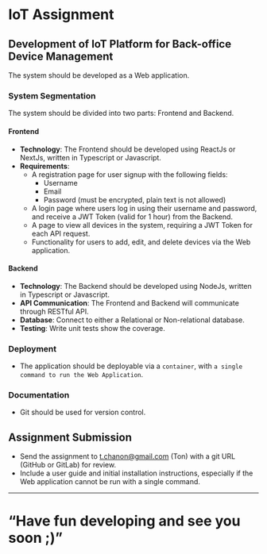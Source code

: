 # IoT Assignment

## Development of IoT Platform for Back-office Device Management

The system should be developed as a Web application.

### System Segmentation

The system should be divided into two parts: Frontend and Backend.

#### Frontend

- **Technology**: The Frontend should be developed using ReactJs or NextJs, written in Typescript or Javascript.
- **Requirements**:
  - A registration page for user signup with the following fields:
    - Username
    - Email
    - Password (must be encrypted, plain text is not allowed)
  - A login page where users log in using their username and password, and receive a JWT Token (valid for 1 hour) from the Backend.
  - A page to view all devices in the system, requiring a JWT Token for each API request.
  - Functionality for users to add, edit, and delete devices via the Web application.

#### Backend

- **Technology**: The Backend should be developed using NodeJs, written in Typescript or Javascript.
- **API Communication**: The Frontend and Backend will communicate through RESTful API.
- **Database**: Connect to either a Relational or Non-relational database.
- **Testing**: Write unit tests show the coverage.

### Deployment

- The application should be deployable via a `container`, with `a single command to run the Web Application`.

### Documentation

- Git should be used for version control.

## Assignment Submission

- Send the assignment to t.chanon@gmail.com (Ton) with a git URL (GitHub or GitLab) for review.
- Include a user guide and initial installation instructions, especially if the Web application cannot be run with a single command.

---
# “Have fun developing and see you soon ;)”
